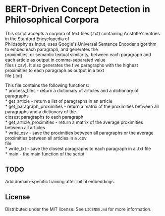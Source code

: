 # BERT-Driven Concept Detection in Philosophical Corpora

This script accepts a corpora of text files (.txt) containing Aristotle's entries in the Stanford Encyclopedia of  
Philosophy as input, uses Google's Universal Sentence Encoder algorithm to embed each paragraph, and generates the  
proximities, or semantic textual similarity, between each paragraph and each article as output in comma-separated value  
files (.csv). It also generates the five paragraphs with the highest proximities to each paragraph as output in a text  
file (.txt).  

This file contains the following functions:  
    * process_files - return a dictionary of articles and a dictionary of paragraphs  
    * get_article - return a list of paragraphs in an article  
    * get_paragraph_proximities - return a matrix of the proximities between all paragraphs and a dictionary of the  
                                  closest paragraphs to each paragraph  
    * get_article_proximities - return a matrix of the average proximities between all articles  
    * write_csv - save the proximities between all paragraphs or the average proximities between all articles in a .csv  
                  file  
    * write_txt - save the closest paragraphs to each paragraph in a .txt file  
    * main - the main function of the script  

## TODO

Add domain-specific training after initial embeddings.

## License

Distributed under the MIT license. See ``LICENSE.md`` for more information.
